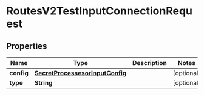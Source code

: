 

# RoutesV2TestInputConnectionRequest


## Properties

| Name | Type | Description | Notes |
|------------ | ------------- | ------------- | -------------|
|**config** | [**SecretProcessesorInputConfig**](SecretProcessesorInputConfig.md) |  |  [optional] |
|**type** | **String** |  |  [optional] |



